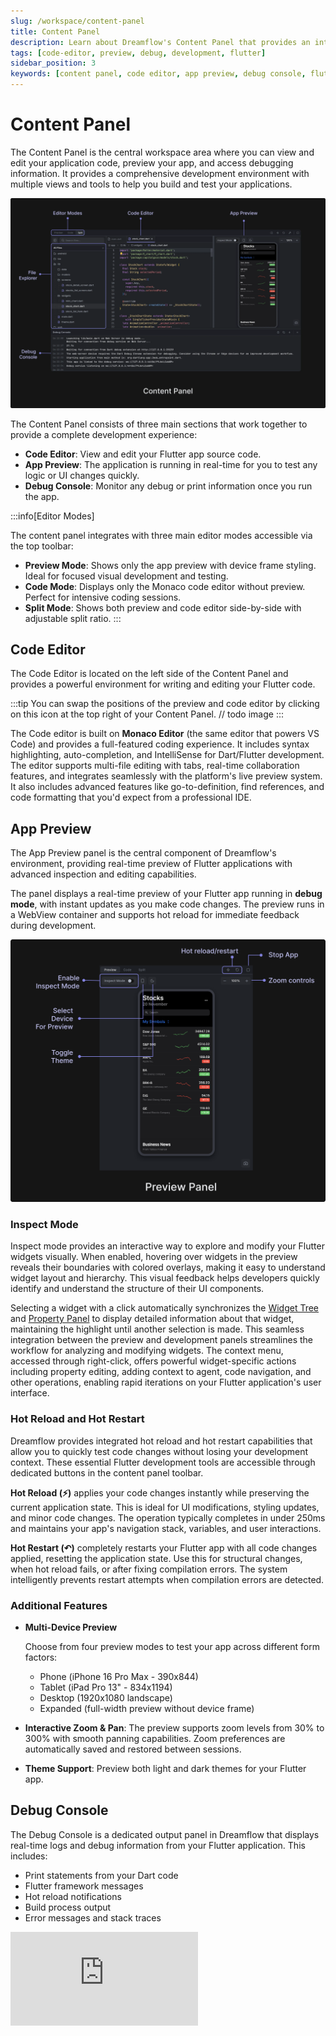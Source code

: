 ```yaml
---
slug: /workspace/content-panel
title: Content Panel
description: Learn about Dreamflow's Content Panel that provides an integrated environment for code editing, app preview, and debugging with real-time updates
tags: [code-editor, preview, debug, development, flutter]
sidebar_position: 3
keywords: [content panel, code editor, app preview, debug console, flutter development, dreamflow interface, development environment, monaco editor, hot reload]
---
```


# Content Panel

The Content Panel is the central workspace area where you can view and edit your application code, preview your app, and access debugging information. It provides a comprehensive development environment with multiple views and tools to help you build and test your applications.

![Content Panel](imgs/content-panel.webp)


The Content Panel consists of three main sections that work together to provide a complete development experience:

- **Code Editor**: View and edit your Flutter app source code. 
- **App Preview**: The application is running in real-time for you to test any logic or UI changes quickly. 
- **Debug Console**: Monitor any debug or print information once you run the app.

:::info[Editor Modes]

The content panel integrates with three main editor modes accessible via the top toolbar:
- **Preview Mode**: Shows only the app preview with device frame styling. Ideal for focused visual development and testing.
- **Code Mode**: Displays only the Monaco code editor without preview. Perfect for intensive coding sessions.
- **Split Mode**: Shows both preview and code editor side-by-side with adjustable split ratio. 
:::

## Code Editor

The Code Editor is located on the left side of the Content Panel and provides a powerful environment for writing and editing your Flutter code.



:::tip
You can swap the positions of the preview and code editor by clicking on this icon at the top right of your Content Panel.
// todo image
:::

The Code editor is built on **Monaco Editor** (the same editor that powers VS Code) and provides a full-featured coding experience. It includes syntax highlighting, auto-completion, and IntelliSense for Dart/Flutter development. The editor supports multi-file editing with tabs, real-time collaboration features, and integrates seamlessly with the platform's live preview system. It also includes advanced features like go-to-definition, find references, and code formatting that you'd expect from a professional IDE.



## App Preview

The App Preview panel is the central component of Dreamflow's environment, providing real-time preview of Flutter applications with advanced inspection and editing capabilities.

The panel displays a real-time preview of your Flutter app running in **debug mode**, with instant updates as you make code changes. The preview runs in a WebView container and supports hot reload for immediate feedback during development.

![Preview Panel](imgs/preview-panel.png)


### Inspect Mode
Inspect mode provides an interactive way to explore and modify your Flutter widgets visually. When enabled, hovering over widgets in the preview reveals their boundaries with colored overlays, making it easy to understand widget layout and hierarchy. This visual feedback helps developers quickly identify and understand the structure of their UI components.

Selecting a widget with a click automatically synchronizes the [Widget Tree](modules-panel/widget-panel.md) and [Property Panel](properties-panel.md) to display detailed information about that widget, maintaining the highlight until another selection is made. This seamless integration between the preview and development panels streamlines the workflow for analyzing and modifying widgets. The context menu, accessed through right-click, offers powerful widget-specific actions including property editing, adding context to agent, code navigation, and other operations, enabling rapid iterations on your Flutter application's user interface.

### Hot Reload and Hot Restart
Dreamflow provides integrated hot reload and hot restart capabilities that allow you to quickly test code changes without losing your development context. These essential Flutter development tools are accessible through dedicated buttons in the content panel toolbar.

**Hot Reload (⚡)** applies your code changes instantly while preserving the current application state. This is ideal for UI modifications, styling updates, and minor code changes. The operation typically completes in under 250ms and maintains your app's navigation stack, variables, and user interactions.

**Hot Restart (↶)** completely restarts your Flutter app with all code changes applied, resetting the application state. Use this for structural changes, when hot reload fails, or after fixing compilation errors. The system intelligently prevents restart attempts when compilation errors are detected.


### Additional Features

- **Multi-Device Preview**

    Choose from four preview modes to test your app across different form factors:
    - Phone (iPhone 16 Pro Max - 390x844)
    - Tablet (iPad Pro 13" - 834x1194)
    - Desktop (1920x1080 landscape)
    - Expanded (full-width preview without device frame)

- **Interactive Zoom & Pan**: The preview supports zoom levels from 30% to 300% with smooth panning capabilities. Zoom preferences are automatically saved and restored between sessions.

- **Theme Support**: Preview both light and dark themes for your Flutter app. 



## Debug Console

The Debug Console is a dedicated output panel in Dreamflow that displays real-time logs and debug information from your Flutter application. This includes:

- Print statements from your Dart code
- Flutter framework messages 
- Hot reload notifications
- Build process output
- Error messages and stack traces



<div style={{
    position: 'relative',
    paddingBottom: 'calc(50.67989417989418% + 41px)', // Keeps the aspect ratio and additional padding
    height: 0,
    width: '100%'}}>
    <iframe 
        src="https://demo.arcade.software/2wlNaYsMEfK9Ko4y9Bkt?embed&show_copy_link=true"
        title=""
        style={{
            position: 'absolute',
            top: 0,
            left: 0,
            width: '100%',
            height: '100%',
            colorScheme: 'light'
        }}
        frameborder="0"
        loading="lazy"
        webkitAllowFullScreen
        mozAllowFullScreen
        allowFullScreen
        allow="clipboard-write">
    </iframe>
</div>
<p></p>




